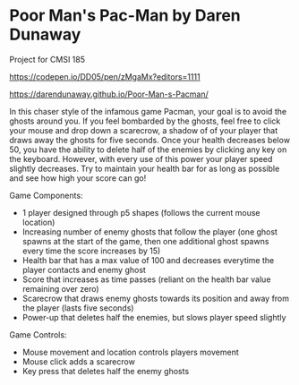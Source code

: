 # Poor Man's Pac-Man by Daren Dunaway
Project for CMSI 185

https://codepen.io/DD05/pen/zMgaMx?editors=1111

https://darendunaway.github.io/Poor-Man-s-Pacman/

In this chaser style of the infamous game Pacman, your goal is to avoid the ghosts around you. If you feel bombarded by the ghosts, feel free to click your mouse and drop down a scarecrow, a shadow of of your player that draws away the ghosts for five seconds. Once your health decreases below 50, you have the ability to delete half of the enemies by clicking any key on the keyboard. However, with every use of this power your player speed slightly decreases. Try to maintain your health bar for as long as possible and see how high your score can go!

Game Components:
  - 1 player designed through p5 shapes (follows the current mouse location)
  - Increasing number of enemy ghosts that follow the player (one ghost spawns at the start of the game, then one additional ghost spawns every time the score increases by 15)
  - Health bar that has a max value of 100 and decreases everytime the player contacts and enemy ghost
  - Score that increases as time passes (reliant on the health bar value remaining over zero)
  - Scarecrow that draws enemy ghosts towards its position and away from the player (lasts five seconds)
  - Power-up that deletes half the enemies, but slows player speed slightly
  
Game Controls:
  - Mouse movement and location controls players movement
  - Mouse click adds a scarecrow
  - Key press that deletes half the enemy ghosts
